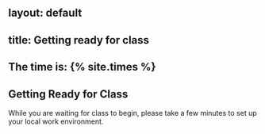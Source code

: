 layout: default
---- 
title: Getting ready for class 
----
The time is: {% site.times %}
----
## Getting Ready for Class
While you are waiting for class to begin, please take a few minutes to set up your local work environment.
